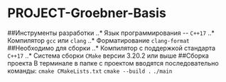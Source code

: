 # PROJECT-Groebner-Basis
##Инструменты разработки
..* Язык программирования -- ```C++17```
..* Компилятор ```gcc``` или ```clang```
..* Форматирование ```clang-format```
##Необходимо для сборки
..* Компилятор с поддержкой стандарта ```C++17```
..* Система сборки ```CMake``` версии 3.20.2 или выше
##Сборка проекта
В терминале в папке с проектом вводятся последовательно команды:
```cmake CMakeLists.txt```
```cmake --build .```
```./main```
